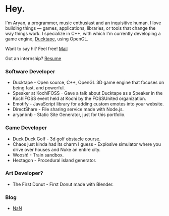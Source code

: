# Hey.
I'm Aryan, a programmer, music enthusiast and an
inquisitive human. I love building things — games, applications, libraries, or
tools that change the way things work. I specialize in C++, with which I'm
currently developing a game engine, [Ducktape](https://github.com/DucktapeEngine/Ducktape), 
using OpenGL.

Want to say hi? Feel free! [Mail](mailto:aryanbaburajan2007@gmail.com)

Got an internship? [Resume](./resume.pdf)

### Software Developer
- Ducktape - Open source, C++, OpenGL 3D game engine that focuses on being fast, and powerful.
- Speaker at KochiFOSS - Gave a talk about Ducktape as a Speaker in the KochiFOSS event held at Kochi by the FOSSUnited organization.
- Emotify - JavaScript library for adding custom emotes into your website.
- DirectShare - File sharing service made with Node.js.
- aryanbnb - Static Site Generator, just for this portfolio.

### Game Developer 
- Duck Duck Golf - 3d golf obstacle course.
- Chaos just kinda had its charm I guess - Explosive simulator where you drive over houses and Nuke an entire city.
- Woosh! - Train sandbox.
- Hectagon - Procedural island generator.

### Art Developer?
- The First Donut - First Donut made with Blender.

### Blog
- [NaN](./404.html)